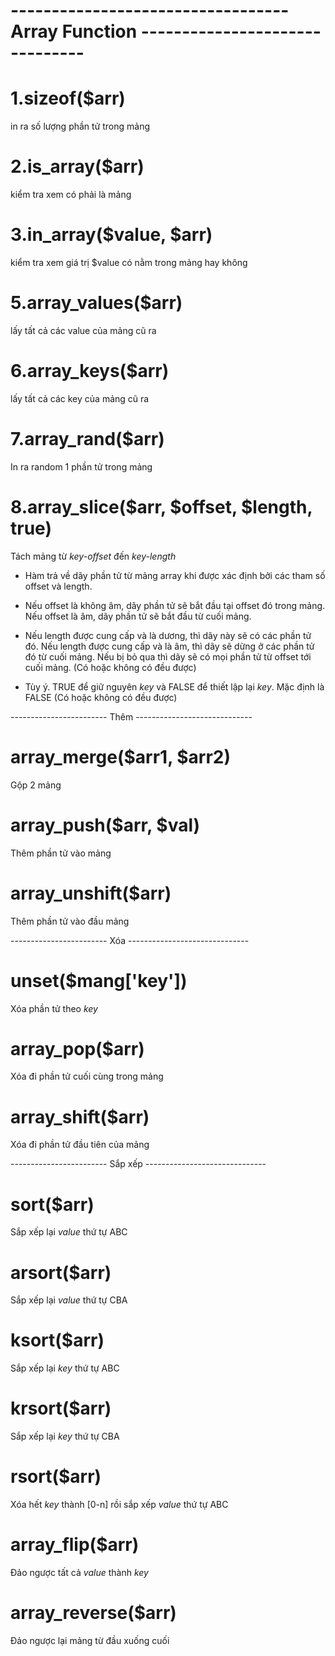 #   ---------------------------------- Array Function -------------------------------

#   1.sizeof($arr)
in ra số lượng phần tử trong mảng

#   2.is_array($arr)
kiểm tra xem có phải là mảng

#   3.in_array($value, $arr)
kiểm tra xem giá trị $value có nằm trong mảng hay không

#   5.array_values($arr)
lấy tất cả các value của mảng cũ ra 

#   6.array_keys($arr)
lấy tất cả các key của mảng cũ ra 

#   7.array_rand($arr)
In ra random 1 phần tử trong mảng

#   8.array_slice($arr, $offset, $length, true)
Tách mảng từ _key-offset_ đến _key-length_

- Hàm trả về dãy phần tử từ mảng array khi được xác định bởi các tham số offset và length.

- Nếu offset là không âm, dãy phần tử sẽ bắt đầu tại offset đó trong mảng. Nếu offset là âm, dãy phần tử sẽ bắt đầu từ cuối mảng.

- Nếu length được cung cấp và là dương, thì dãy này sẽ có các phần tử đó. Nếu length được cung cấp và là âm, thì dãy sẽ dừng ở các phần tử đó từ cuối mảng. Nếu bị bỏ qua thì dãy sẽ có mọi phần tử từ offset tới cuối mảng. (Có hoặc không có đều được)

- Tùy ý. TRUE để giữ nguyên _key_ và FALSE để thiết lập lại _key_. Mặc định là FALSE 
(Có hoặc không có đều được)

------------------------ Thêm -----------------------------
#   array_merge($arr1, $arr2)
Gộp 2 mảng

#   array_push($arr, $val)
Thêm phần tử vào mảng

#   array_unshift($arr)
Thêm phần tử vào đầu mảng


------------------------ Xóa ------------------------------

#   unset($mang['key'])
Xóa phần tử theo _key_


#   array_pop($arr)
Xóa đi phần tử cuối cùng trong mảng


#   array_shift($arr)
Xóa đi phần tử đầu tiên của mảng



------------------------ Sắp xếp ------------------------------
#   sort($arr)
Sắp xếp lại _value_ thứ tự ABC

#   arsort($arr) 
Sắp xếp lại _value_ thứ tự CBA

#   ksort($arr)
Sắp xếp lại _key_ thứ tự ABC

#   krsort($arr)
Sắp xếp lại _key_ thứ tự CBA

#   rsort($arr)
Xóa hết _key_ thành [0-n] rồi sắp xếp _value_ thứ tự ABC

#   array_flip($arr)
Đảo ngược tất cả _value_ thành _key_ 

#   array_reverse($arr)
Đảo ngược lại mảng từ đầu xuống cuối 
 
